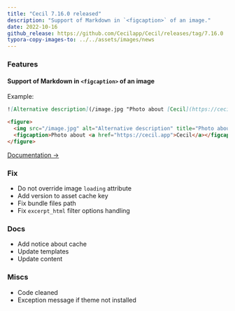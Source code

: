 ```yaml
---
title: "Cecil 7.16.0 released"
description: "Support of Markdown in `<figcaption>` of an image."
date: 2022-10-16
github_release: https://github.com/Cecilapp/Cecil/releases/tag/7.16.0
typora-copy-images-to: ../../assets/images/news
---
```


### Features

#### Support of Markdown in `<figcaption>` of an image

Example:

```markdown
![Alternative description](/image.jpg "Photo about [Cecil](https://cecil.app)")
```

```html
<figure>
  <img src="/image.jpg" alt="Alternative description" title="Photo about Cecil">
  <figcaption>Photo about <a href="https://cecil.app">Cecil</a></figcaption>
</figure>
```

[Documentation →](/documentation/content/#caption)

### Fix

- Do not override image `loading` attribute
- Add version to asset cache key
- Fix bundle files path
- Fix `excerpt_html` filter options handling

### Docs

- Add notice about cache
- Update templates
- Update content

### Miscs

- Code cleaned
- Exception message if theme not installed
